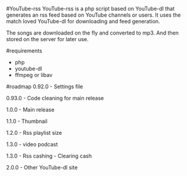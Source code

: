 #YouTube-rss
YouTube-rss is a php script based on YouTube-dl that generates an rss feed based on YouTube channels or users.
It uses the match loved YouTube-dl for downloading and feed generation.

The songs are downloaded on the fly and converted to mp3. And then stored on the server for later use.

#requirements
* php
* youtube-dl
* ffmpeg or libav

#roadmap
0.92.0 - 
Settings file

0.93.0 - 
Code cleaning for main release

1.0.0 - 
Main release

1.1.0 - 
Thumbnail

1.2.0 - 
Rss playlist size

1.3.0 - 
video podcast

1.3.0 - 
Rss cashing - 
Clearing cash

2.0.0 - 
Other YouTube-dl site


